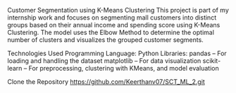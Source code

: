 Customer Segmentation using K-Means Clustering
This project is part of my internship work and focuses on segmenting mall customers into distinct 
groups based on their annual income and spending score using K-Means Clustering. The model uses the Elbow Method to
determine the optimal number of clusters and visualizes the grouped customer segments.

Technologies Used
Programming Language: Python
Libraries:
pandas – For loading and handling the dataset
matplotlib – For data visualization
scikit-learn – For preprocessing, clustering with KMeans, and model evaluation

Clone the Repository
https://github.com/Keerthanv07/SCT_ML_2.git
